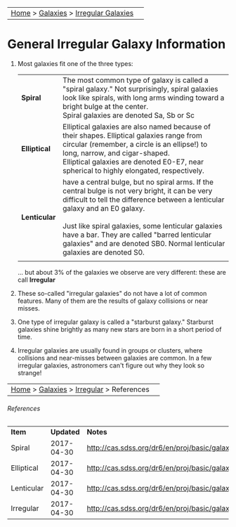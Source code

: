 |    |    |
|:---|---:|
|<a href="/notes/#object-notes">Home</a> > <a href="/notes/#galaxies">Galaxies</a> > <a href=".">Irregular Galaxies</a>|   |

# General Irregular Galaxy Information

1.	Most galaxies fit one of the three types: 

    |   |   | 
    |---|---|
    |**Spiral**|The most common type of galaxy is called a "spiral galaxy." Not surprisingly, spiral galaxies look like spirals, with long arms winding toward a bright bulge at the center.</br>Spiral galaxies are denoted Sa, Sb or Sc|
    |**Elliptical**|Elliptical galaxies are also named because of their shapes. Elliptical galaxies range from circular (remember, a circle is an ellipse!) to long, narrow, and cigar-shaped.</br>Elliptical galaxies are denoted E0-E7, near spherical to highly elongated, respectively.|
    |**Lenticular**| have a central bulge, but no spiral arms. If the central bulge is not very bright, it can be very difficult to tell the difference between a lenticular galaxy and an E0 galaxy.</br></br>Just like spiral galaxies, some lenticular galaxies have a bar. They are called "barred lenticular galaxies" and are denoted SB0. Normal lenticular galaxies are denoted S0.|
    |   |   | 

    ... but about 3% of the galaxies we observe are very different: these are call **Irregular**

2.  These so-called "irregular galaxies" do not have a lot of common features. Many of them are the results of galaxy collisions or near misses. 

3.  One type of irregular galaxy is called a "starburst galaxy." Starburst galaxies shine brightly as many new stars are born in a short period of time.

4.  Irregular galaxies are usually found in groups or clusters, where collisions and near-misses between galaxies are common. In a few irregular galaxies, astronomers can't figure out why they look so strange!

|    |    |
|:---|---:|
|[Home](/notes/#object-notes) > [Galaxies](/notes/#galaxies) > [Irregular](!irregular_galaxy_info) > References|  |

###### References
|   |   |   |
|---|---|---|
|**Item**|**Updated**|**Notes**|
|Spiral|2017-04-30|<http://cas.sdss.org/dr6/en/proj/basic/galaxies/spirals.asp>|
|Elliptical|2017-04-30|<http://cas.sdss.org/dr6/en/proj/basic/galaxies/ellipticals.asp>|
|Lenticular|2017-04-30|<http://cas.sdss.org/dr6/en/proj/basic/galaxies/lenticular.asp>|
|Irregular|2017-04-30|<http://cas.sdss.org/dr6/en/proj/basic/galaxies/irregular.asp>|
